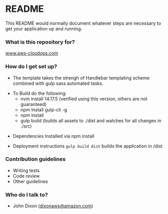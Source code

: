 # README #

This README would normally document whatever steps are necessary to get your application up and running.

### What is this repository for? ###
www.aws-cloudops.com

### How do I get set up? ###

* The template takes the strengh of Handlebar templating scheme combined with gulp sass automated tasks.
+ To Build do the following:
  * nvm install 14.17.5 (verified using this version, others are not guaranteed)
  * npm install gulp-cli -g 
  * npm install
  * gulp build (builds all assets to ./dist and watches for all changes in ./src)

* Dependencies
Installed via npm install

* Deployment instructions
```gulp build dist``` builds the application in /dist

### Contribution guidelines ###

* Writing tests
* Code review
* Other guidelines

### Who do I talk to? ###

* John Dixon (dixonaws@amazon.com) 